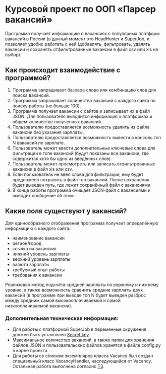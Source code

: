 # Курсовой проект по ООП «Парсер вакансий»

Программа получает информацию о вакансиях с популярных платформ вакансий в России (в данный момент это HeadHunter и SuperJob, и позволяет удобно работать с ней (добавлять, фильтровать, удалять вакансии и сохранять отфильтрованные вакансии в файл csv или xls на выбор).

## Как происходит взаимодействие с программой?
1. Программа запрашивает базовое слово или комбинацию слов для поиска вакансий.
2. Программа запрашивает количество вакансий с каждого сайта по поиску работы (не больше 100).
3. Программа получает вакансии с сайтов и записывает их в файл JSON. Для пользователя выводится информация о платформах и общем количестве полученных вакансий.
4. Пользователю предоставляется возможность удалить из файла вакансии без указания зарплаты.
5. Пользователю предоставляется возможность вывести в консоль топ N вакансий по зарплате.
6. Пользователь может ввести дополнительные ключевые слова для фильтрации в топе вакансий (будут показаны все вакансии, где содержится хотя бы одно из введённых слов).
7. Пользователь может просмотреть или записать отфильтрованные вакансии в файл xls или csv.
8. Если пользователь не ввёл слова для фильтрации, ему будет предложено сохранить в файл топ вакансий. После сохранения будет выведен путь, где лежит сохранённый файл с вакансиями.
9. В конце работы программа очищает JSON-файл с вакансиями и выводит сообщение об этом.


## Какие поля существуют у вакансий?
Для единообразного отображения программа получает определённую информацию с каждого сайта:
- наименование вакансии
- регион/город
- ссылка на вакансию
- нижний уровень зарплаты
- верхний уровень зарплаты
- валюта зарплаты
- требуемый опыт работы
- требования к вакансии

Реализован метод подсчёта средней зарплаты по верхнему и нижнему уровню, а также возможность сравнить средние зарплаты двух вакансий (в программе при выводе топ N будет выведен разброс между средним самой высокооплачиваемой и самой низкооплачиваемой вакансии). 

### Дополнительная техническая информация:
- Для работы с платформой SuperJob в переменные окружения должен быть установлен [Secret key](https://api.superjob.ru/#auth).
- Максимальное количество вакансий, а также папки для хранения файлов JSON и пользовательских файлов хранятся в файле config.py в корне проекта.
- Для работы со списком экземпляров класса Vacancy был создан специальный класс VacancyHandler, наследующийся от Vacancy. Остальная работа выполнена согласно [ТЗ](https://skyengpublic.notion.site/556c2c25829440399e7ca5136d5dd4c0).

